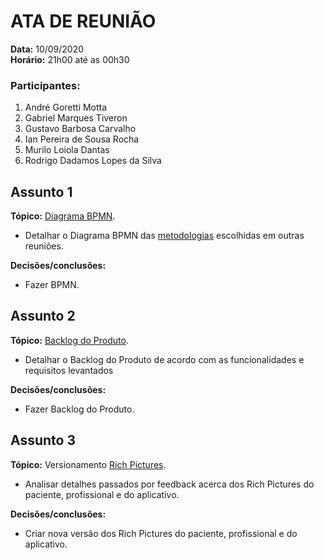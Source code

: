 # ATA DE REUNIÃO

**Data:** 10/09/2020  
**Horário:** 21h00 até as 00h30

### Participantes:

 1. André Goretti Motta
 2. Gabriel Marques Tiveron
 3. Gustavo Barbosa Carvalho
 4. Ian Pereira de Sousa Rocha
 5. Murilo Loiola Dantas
 6. Rodrigo Dadamos Lopes da Silva

## Assunto 1

**Tópico:** [Diagrama BPMN](./BPMN.md).

 - Detalhar o Diagrama BPMN das [metodologias](./metodologia.md) escolhidas em outras reuniões.

 **Decisões/conclusões:**

 - Fazer BPMN.

## Assunto 2

**Tópico:** [Backlog do Produto](./backlog_produto.md).

 - Detalhar o Backlog do Produto de acordo com as funcionalidades e requisitos levantados

 **Decisões/conclusões:**

 - Fazer Backlog do Produto.

## Assunto 3

**Tópico:** Versionamento [Rich Pictures](./rich_picture.md).

 - Analisar detalhes passados por feedback acerca dos Rich Pictures do paciente, profissional e do aplicativo.
 
 **Decisões/conclusões:**

 - Criar nova versão dos Rich Pictures do paciente, profissional e do aplicativo.
 
